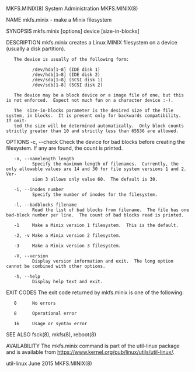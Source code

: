 MKFS.MINIX(8)                                                  System Administration                                                 MKFS.MINIX(8)

NAME
       mkfs.minix - make a Minix filesystem

SYNOPSIS
       mkfs.minix [options] device [size-in-blocks]

DESCRIPTION
       mkfs.minix creates a Linux MINIX filesystem on a device (usually a disk partition).

       The device is usually of the following form:

              /dev/hda[1–8] (IDE disk 1)
              /dev/hdb[1–8] (IDE disk 2)
              /dev/sda[1–8] (SCSI disk 1)
              /dev/sdb[1–8] (SCSI disk 2)

       The device may be a block device or a image file of one, but this is not enforced.  Expect not much fun on a character device :-).

       The  size-in-blocks parameter is the desired size of the file system, in blocks.  It is present only for backwards compatibility.  If omit‐
       ted the size will be determined automatically.  Only block counts strictly greater than 10 and strictly less than 65536 are allowed.

OPTIONS
       -c, --check
              Check the device for bad blocks before creating the filesystem.  If any are found, the count is printed.

       -n, --namelength length
              Specify the maximum length of filenames.  Currently, the only allowable values are 14 and 30 for file system versions 1 and 2.  Ver‐
              sion 3 allows only value 60.  The default is 30.

       -i, --inodes number
              Specify the number of inodes for the filesystem.

       -l, --badblocks filename
              Read the list of bad blocks from filename.  The file has one bad-block number per line.  The count of bad blocks read is printed.

       -1     Make a Minix version 1 filesystem.  This is the default.

       -2, -v Make a Minix version 2 filesystem.

       -3     Make a Minix version 3 filesystem.

       -V, --version
              Display version information and exit.  The long option cannot be combined with other options.

       -h, --help
              Display help text and exit.

EXIT CODES
       The exit code returned by mkfs.minix is one of the following:

       0      No errors

       8      Operational error

       16     Usage or syntax error

SEE ALSO
       fsck(8), mkfs(8), reboot(8)

AVAILABILITY
       The mkfs.minix command is part of the util-linux package and is available from https://www.kernel.org/pub/linux/utils/util-linux/.

util-linux                                                           June 2015                                                       MKFS.MINIX(8)
